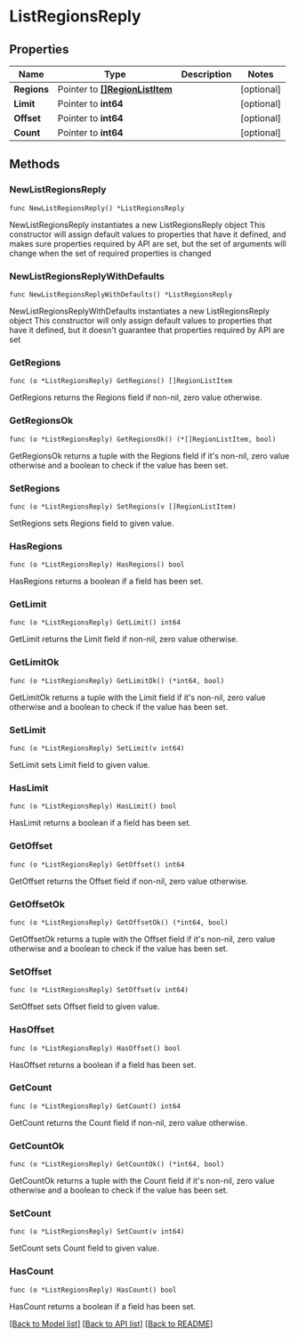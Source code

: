 # ListRegionsReply

## Properties

Name | Type | Description | Notes
------------ | ------------- | ------------- | -------------
**Regions** | Pointer to [**[]RegionListItem**](RegionListItem.md) |  | [optional] 
**Limit** | Pointer to **int64** |  | [optional] 
**Offset** | Pointer to **int64** |  | [optional] 
**Count** | Pointer to **int64** |  | [optional] 

## Methods

### NewListRegionsReply

`func NewListRegionsReply() *ListRegionsReply`

NewListRegionsReply instantiates a new ListRegionsReply object
This constructor will assign default values to properties that have it defined,
and makes sure properties required by API are set, but the set of arguments
will change when the set of required properties is changed

### NewListRegionsReplyWithDefaults

`func NewListRegionsReplyWithDefaults() *ListRegionsReply`

NewListRegionsReplyWithDefaults instantiates a new ListRegionsReply object
This constructor will only assign default values to properties that have it defined,
but it doesn't guarantee that properties required by API are set

### GetRegions

`func (o *ListRegionsReply) GetRegions() []RegionListItem`

GetRegions returns the Regions field if non-nil, zero value otherwise.

### GetRegionsOk

`func (o *ListRegionsReply) GetRegionsOk() (*[]RegionListItem, bool)`

GetRegionsOk returns a tuple with the Regions field if it's non-nil, zero value otherwise
and a boolean to check if the value has been set.

### SetRegions

`func (o *ListRegionsReply) SetRegions(v []RegionListItem)`

SetRegions sets Regions field to given value.

### HasRegions

`func (o *ListRegionsReply) HasRegions() bool`

HasRegions returns a boolean if a field has been set.

### GetLimit

`func (o *ListRegionsReply) GetLimit() int64`

GetLimit returns the Limit field if non-nil, zero value otherwise.

### GetLimitOk

`func (o *ListRegionsReply) GetLimitOk() (*int64, bool)`

GetLimitOk returns a tuple with the Limit field if it's non-nil, zero value otherwise
and a boolean to check if the value has been set.

### SetLimit

`func (o *ListRegionsReply) SetLimit(v int64)`

SetLimit sets Limit field to given value.

### HasLimit

`func (o *ListRegionsReply) HasLimit() bool`

HasLimit returns a boolean if a field has been set.

### GetOffset

`func (o *ListRegionsReply) GetOffset() int64`

GetOffset returns the Offset field if non-nil, zero value otherwise.

### GetOffsetOk

`func (o *ListRegionsReply) GetOffsetOk() (*int64, bool)`

GetOffsetOk returns a tuple with the Offset field if it's non-nil, zero value otherwise
and a boolean to check if the value has been set.

### SetOffset

`func (o *ListRegionsReply) SetOffset(v int64)`

SetOffset sets Offset field to given value.

### HasOffset

`func (o *ListRegionsReply) HasOffset() bool`

HasOffset returns a boolean if a field has been set.

### GetCount

`func (o *ListRegionsReply) GetCount() int64`

GetCount returns the Count field if non-nil, zero value otherwise.

### GetCountOk

`func (o *ListRegionsReply) GetCountOk() (*int64, bool)`

GetCountOk returns a tuple with the Count field if it's non-nil, zero value otherwise
and a boolean to check if the value has been set.

### SetCount

`func (o *ListRegionsReply) SetCount(v int64)`

SetCount sets Count field to given value.

### HasCount

`func (o *ListRegionsReply) HasCount() bool`

HasCount returns a boolean if a field has been set.


[[Back to Model list]](../README.md#documentation-for-models) [[Back to API list]](../README.md#documentation-for-api-endpoints) [[Back to README]](../README.md)


